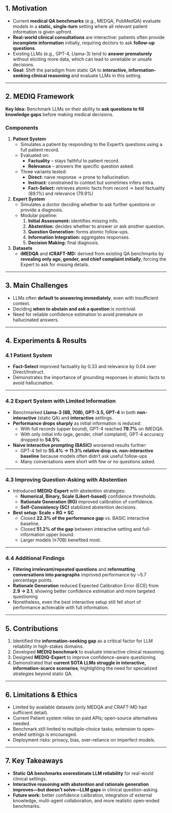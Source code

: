 ## **1. Motivation**

- Current **medical QA benchmarks** (e.g., MEDQA, PubMedQA) evaluate models in a **static, single-turn** setting where all relevant patient information is given upfront.
- **Real-world clinical consultations** are interactive: patients often provide **incomplete information** initially, requiring doctors to ask **follow-up questions**.
- Existing LLMs (e.g., GPT-4, Llama-3) tend to **answer prematurely** without eliciting more data, which can lead to unreliable or unsafe decisions.
- **Goal:** Shift the paradigm from static QA to **interactive, information-seeking clinical reasoning** and evaluate LLMs in this setting.

------

## **2. MEDIQ Framework**

**Key Idea:** Benchmark LLMs on their ability to **ask questions to fill knowledge gaps** before making medical decisions.

### **Components**

1. **Patient System**
   - Simulates a patient by responding to the Expert’s questions using a full patient record.
   - Evaluated on:
     - **Factuality** – stays faithful to patient record.
     - **Relevance** – answers the specific question asked.
   - Three variants tested:
     - **Direct:** naive response → prone to hallucination.
     - **Instruct:** constrained to context but sometimes infers extra.
     - **Fact-Select:** retrieves atomic facts from record → best factuality (89.1%) and relevance (79.9%)
2. **Expert System**
   - Simulates a doctor deciding whether to ask further questions or provide a diagnosis.
   - Modular pipeline:
     1. **Initial Assessment:** identifies missing info.
     2. **Abstention:** decides whether to answer or ask another question.
     3. **Question Generation:** forms atomic follow-ups.
     4. **Information Integration:** aggregates responses.
     5. **Decision Making:** final diagnosis.
3. **Datasets**
   - **iMEDQA** and **iCRAFT-MD:** derived from existing QA benchmarks by **revealing only age, gender, and chief complaint initially**, forcing the Expert to ask for missing details.

------

## **3. Main Challenges**

- LLMs often **default to answering immediately**, even with insufficient context.
- Deciding **when to abstain and ask a question** is nontrivial.
- Need for reliable confidence estimation to avoid premature or hallucinated answers.

------

## **4. Experiments & Results**

### **4.1 Patient System**

- **Fact-Select** improved factuality by 0.33 and relevance by 0.04 over Direct/Instruct.
- Demonstrates the importance of grounding responses in atomic facts to avoid hallucination.

------

### **4.2 Expert System with Limited Information**

- Benchmarked **Llama-3 (8B, 70B), GPT-3.5, GPT-4** in both **non-interactive** (static QA) and **interactive** settings.
- **Performance drops sharply** as initial information is reduced:
  - With full records (upper bound), GPT-4 reached **79.7%** on iMEDQA.
  - With only initial info (age, gender, chief complaint), GPT-4 accuracy dropped to **54.5%**
- **Naive interactive prompting (BASIC)** worsened results further:
  - GPT-4 fell to **55.4% → 11.3% relative drop vs. non-interactive baseline** because models often didn’t ask useful follow-ups
  - Many conversations were short with few or no questions asked.

------

### **4.3 Improving Question-Asking with Abstention**

- Introduced **MEDIQ-Expert** with abstention strategies:
  - **Numerical, Binary, Scale (Likert-based)** confidence thresholds.
  - **Rationale Generation (RG)** improved calibration of confidence.
  - **Self-Consistency (SC)** stabilized abstention decisions.
- **Best setup: Scale + RG + SC**
  - Closed **22.3% of the performance gap** vs. BASIC interactive baseline.
  - Closed **51.2% of the gap** between interactive setting and full-information upper bound.
  - Larger models (≥70B) benefited most.

------

### **4.4 Additional Findings**

- **Filtering irrelevant/repeated questions** and **reformatting conversations into paragraphs** improved performance by ~5.7 percentage points.
- **Rationale Generation** reduced Expected Calibration Error (ECE) from **2.9 → 2.1**, showing better confidence estimation and more targeted questioning
- Nonetheless, even the best interactive setup still fell short of performance achievable with full information.

------

## **5. Contributions**

1. Identified the **information-seeking gap** as a critical factor for LLM reliability in high-stakes domains.
2. Developed **MEDIQ benchmark** to evaluate interactive clinical reasoning.
3. Designed **MEDIQ-Expert** to improve confidence-aware questioning.
4. Demonstrated that **current SOTA LLMs struggle in interactive, information-scarce scenarios**, highlighting the need for specialized strategies beyond static QA.

------

## **6. Limitations & Ethics**

- Limited by available datasets (only MEDQA and CRAFT-MD had sufficient detail).
- Current Patient system relies on paid APIs; open-source alternatives needed.
- Benchmark still limited to multiple-choice tasks; extension to open-ended settings is encouraged.
- Deployment risks: privacy, bias, over-reliance on imperfect models.

------

## **7. Key Takeaways**

- **Static QA benchmarks overestimate LLM reliability** for real-world clinical settings.
- **Interactive reasoning with abstention and rationale generation improves—but doesn’t solve—LLM gaps** in clinical question-asking.
- **Future work:** better confidence calibration, integration of external knowledge, multi-agent collaboration, and more realistic open-ended benchmarks.